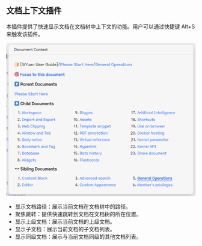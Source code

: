 ## 文档上下文插件

本插件提供了快速显示文档在文档树中上下文的功能。用户可以通过快捷键 Alt+S 来触发该插件。

![](preview.png)


- 显示文档路径：展示当前文档在文档树中的路径。
- 聚焦跳转：提供快速跳转到文档在文档树的所在位置。
- 显示上级文档：展示当前文档的上级文档。
- 显示子文档：展示当前文档的子文档列表。
- 显示同级文档：展示与当前文档同级的其他文档列表。
